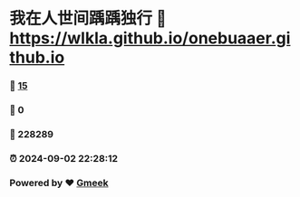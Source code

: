 # 我在人世间踽踽独行 :link: https://wlkla.github.io/onebuaaer.github.io 
### :page_facing_up: [15](https://wlkla.github.io/onebuaaer.github.io/tag.html) 
### :speech_balloon: 0 
### :hibiscus: 228289 
### :alarm_clock: 2024-09-02 22:28:12 
### Powered by :heart: [Gmeek](https://github.com/Meekdai/Gmeek)
